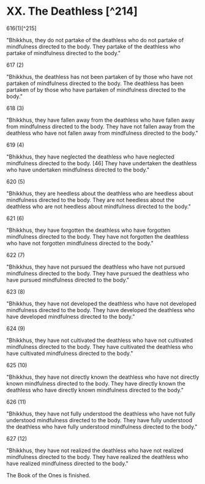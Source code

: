# XX. The Deathless [^214]

616(1)[^215]

"Bhikkhus, they do not partake of the deathless who do not partake of mindfulness directed to the body. They partake of the deathless who partake of mindfulness directed to the body."

617 (2)

"Bhikkhus, the deathless has not been partaken of by those who have not partaken of mindfulness directed to the body. The deathless has been partaken of by those who have partaken of mindfulness directed to the body."

618 (3)

"Bhikkhus, they have fallen away from the deathless who have fallen away from mindfulness directed to the body. They have not fallen away from the deathless who have not fallen away from mindfulness directed to the body."

619 (4)

"Bhikkhus, they have neglected the deathless who have neglected mindfulness directed to the body. [46] They have undertaken the deathless who have undertaken mindfulness directed to the body."

620 (5)

"Bhikkhus, they are heedless about the deathless who are heedless about mindfulness directed to the body. They are not heedless about the deathless who are not heedless about mindfulness directed to the body."

621 (6)

"Bhikkhus, they have forgotten the deathless who have forgotten mindfulness directed to the body. They have not forgotten the deathless who have not forgotten mindfulness directed to the body."

622 (7)

"Bhikkhus, they have not pursued the deathless who have not pursued mindfulness directed to the body. They have pursued the deathless who have pursued mindfulness directed to the body."

623 (8)

"Bhikkhus, they have not developed the deathless who have not developed mindfulness directed to the body. They have developed the deathless who have developed mindfulness directed to the body."

624 (9)

"Bhikkhus, they have not cultivated the deathless who have not cultivated mindfulness directed to the body. They have cultivated the deathless who have cultivated mindfulness directed to the body."

625 (10)

"Bhikkhus, they have not directly known the deathless who have not directly known mindfulness directed to the body. They have directly known the deathless who have directly known mindfulness directed to the body."

626 (11)

"Bhikkhus, they have not fully understood the deathless who have not fully understood mindfulness directed to the body. They have fully understood the deathless who have fully understood mindfulness directed to the body."

627 (12)

"Bhikkhus, they have not realized the deathless who have not realized mindfulness directed to the body. They have realized
the deathless who have realized mindfulness directed to the body."

The Book of the Ones is finished.

